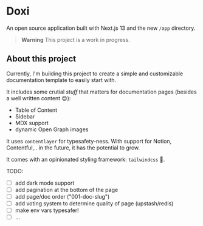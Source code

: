 # Doxi

An open source application built with Next.js 13 and the new `/app` directory.

> **Warning**
> This project is a work in progress.

## About this project

Currently, I'm building this project to create a simple and customizable documentation template to easily start with.

It includes some crutial _stuff_ that matters for documentation pages (besides a well written content 😉):

- Table of Content
- Sidebar
- MDX support
- dynamic Open Graph images

It uses `contentlayer` for typesafety-ness. With support for Notion, Contentful,.. in the future, it has the potential to grow.

It comes with an opinionated styling framework: `tailwindcss` 🐐.

TODO:

- [ ] add dark mode support
- [ ] add pagination at the bottom of the page
- [ ] add page/doc order ("001-doc-slug")
- [ ] add voting system to determine quality of page (upstash/redis)
- [ ] make env vars typesafer!
- [ ] ...

